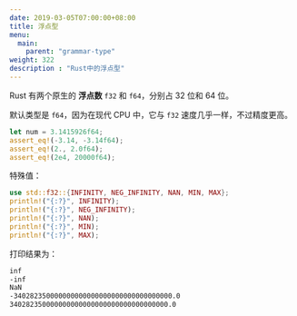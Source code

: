 ```yaml
---
date: 2019-03-05T07:00:00+08:00
title: 浮点型
menu:
  main:
    parent: "grammar-type"
weight: 322
description : "Rust中的浮点型"
---
```


Rust 有两个原生的 **浮点数** `f32` 和 `f64`，分别占 32 位和 64 位。

默认类型是 `f64`，因为在现代 CPU 中，它与 `f32` 速度几乎一样，不过精度更高。

```rust
let num = 3.1415926f64;
assert_eq!(-3.14, -3.14f64);
assert_eq!(2., 2.0f64);
assert_eq!(2e4, 20000f64);
```

特殊值：

```rust
use std::f32::{INFINITY, NEG_INFINITY, NAN, MIN, MAX};
println!("{:?}", INFINITY);
println!("{:?}", NEG_INFINITY);
println!("{:?}", NAN);
println!("{:?}", MIN);
println!("{:?}", MAX);
```
打印结果为：

```bash
inf
-inf
NaN
-340282350000000000000000000000000000000.0
340282350000000000000000000000000000000.0
```

